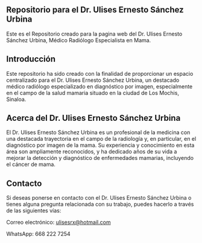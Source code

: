 ## Repositorio para el Dr. Ulises Ernesto Sánchez Urbina

Este es el Repositorio creado para la pagina web del Dr. Ulises Ernesto Sánchez Urbina, Médico Radiólogo Especialista en Mama.

## Introducción

Este repositorio ha sido creado con la finalidad de proporcionar un espacio centralizado para el Dr. Ulises Ernesto Sánchez Urbina, un destacado médico radiólogo especializado en diagnóstico por imagen, especialmente en el campo de la salud mamaria situado en la ciudad de Los Mochis, Sinaloa.

## Acerca del Dr. Ulises Ernesto Sánchez Urbina

El Dr. Ulises Ernesto Sánchez Urbina es un profesional de la medicina con una destacada trayectoria en el campo de la radiología y, en particular, en el diagnóstico por imagen de la mama. Su experiencia y conocimiento en esta área son ampliamente reconocidos, y ha dedicado años de su vida a mejorar la detección y diagnóstico de enfermedades mamarias, incluyendo el cáncer de mama.

## Contacto

Si deseas ponerse en contacto con el Dr. Ulises Ernesto Sánchez Urbina o tienes alguna pregunta relacionada con su trabajo, puedes hacerlo a través de las siguientes vías:

Correo electrónico: ulisesrx@hotmail.com

WhatsApp: 668 222 7254
